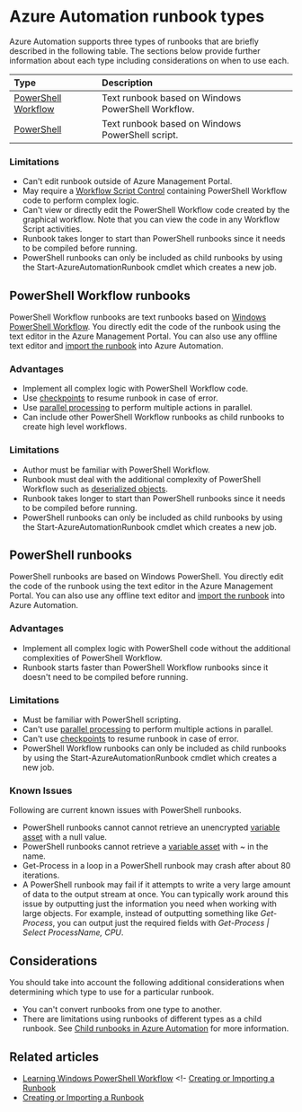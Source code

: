 <properties 
   pageTitle="Azure Automation Runbook Types"
   description="Describes the difference types of runbooks that you can use in Azure Automation and considerations that you should take into account when determining which type to use. "
   services="automation"
   documentationCenter=""
   authors="bwren"
   manager="stevenka"
   editor="tysonn" />
<tags
	ms.service="automation"
	ms.date="11/13/2015"
	wacn.date=""/>

# Azure Automation runbook types

Azure Automation supports three types of runbooks that are  briefly described in the following table.  The sections below provide further information about each type including considerations on when to use each.


| Type |  Description |
|:---|:---|
| [PowerShell Workflow](#powershell-workflow-runbooks) | Text runbook based on Windows PowerShell Workflow. |
| [PowerShell](#powershell-runbooks) | Text runbook based on Windows PowerShell script. |


### Limitations

- Can't edit runbook outside of Azure Management Portal.
- May require a [Workflow Script Control](/documentation/articles/automation-powershell-workflow#activities) containing PowerShell Workflow code to perform complex logic.
- Can't view or directly edit the PowerShell Workflow code created by the graphical workflow.  Note that you can view the code in any Workflow Script activities.
- Runbook takes longer to start than PowerShell runbooks since it needs to be compiled before running.
- PowerShell runbooks can only be included as child runbooks by using the Start-AzureAutomationRunbook cmdlet which creates a new job.


## PowerShell Workflow runbooks

PowerShell Workflow runbooks are text runbooks based on [Windows PowerShell Workflow](/documentation/articles/automation-powershell-workflow).  You directly edit the code of the runbook using the text editor in the Azure Management Portal.  You can also use any offline text editor and [import the runbook](/documentation/articles/automation-creating-importing-runbook) into Azure Automation.

### Advantages

- Implement all complex logic with PowerShell Workflow code.
- Use [checkpoints](/documentation/articles/automation-powershell-workflow#checkpoints) to resume runbook in case of error.
- Use [parallel processing](/documentation/articles/automation-powershell-workflow#parallel-processing) to perform multiple actions in parallel.
- Can include other PowerShell Workflow runbooks as child runbooks to create high level workflows.


### Limitations

- Author must be familiar with PowerShell Workflow.
- Runbook must deal with the additional complexity of PowerShell Workflow such as [deserialized objects](/documentation/articles/automation-powershell-workflow#code-changes).
- Runbook takes longer to start than PowerShell runbooks since it needs to be compiled before running.
- PowerShell runbooks can only be included as child runbooks by using the Start-AzureAutomationRunbook cmdlet which creates a new job.


## PowerShell runbooks

PowerShell runbooks are based on Windows PowerShell.  You directly edit the code of the runbook using the text editor in the Azure Management Portal.  You can also use any offline text editor and [import the runbook](/documentation/articles/automation-creating-importing-runbook) into Azure Automation.

### Advantages

- Implement all complex logic with PowerShell code without the additional complexities of PowerShell Workflow. 
- Runbook starts faster than PowerShell Workflow runbooks since it doesn't need to be compiled before running.

### Limitations

- Must be familiar with PowerShell scripting.
- Can't use [parallel processing](/documentation/articles/automation-powershell-workflow#parallel-processing) to perform multiple actions in parallel.
- Can't use [checkpoints](/documentation/articles/automation-powershell-workflow#checkpoints) to resume runbook in case of error.
- PowerShell Workflow runbooks can only be included as child runbooks by using the Start-AzureAutomationRunbook cmdlet which creates a new job.

### Known Issues
Following are current known issues with PowerShell runbooks.

- PowerShell runbooks cannot cannot retrieve an unencrypted [variable asset](/documentation/articles/automation-variables) with a null value.
- PowerShell runbooks cannot retrieve a [variable asset](/documentation/articles/automation-variables) with *~* in the name.
- Get-Process in a loop in a PowerShell runbook may crash after about 80 iterations. 
- A PowerShell runbook may fail if it attempts to write a very large amount of data to the output stream at once.   You can typically work around this issue by outputting just the information you need when working with large objects.  For example, instead of outputting something like *Get-Process*, you can output just the required fields with *Get-Process | Select ProcessName, CPU*.

## Considerations

You should take into account the following additional considerations when determining which type to use for a particular runbook.

- You can't convert runbooks from one type to another.
- There are limitations using runbooks of different types as a child runbook.  See [Child runbooks in Azure Automation](/documentation/articles/automation-child-runbooks) for more information.



  
## Related articles

- [Learning Windows PowerShell Workflow](/documentation/articles/automation-powershell-workflow)
<!- [Creating or Importing a Runbook](/documentation/articles/automation-creating-importing-runbook)
- [Creating or Importing a Runbook](/documentation/articles/automation-creating-importing-runbook)


